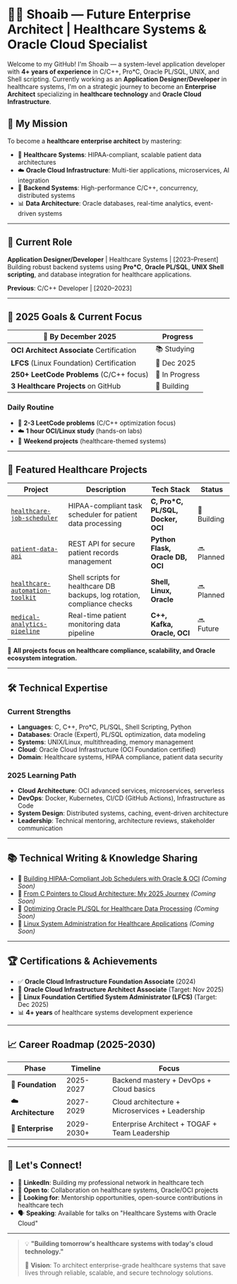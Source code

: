 # 👨‍💻 Shoaib — Future Enterprise Architect | Healthcare Systems & Oracle Cloud Specialist

Welcome to my GitHub! I'm Shoaib — a system-level application developer with **4+ years of experience** in C/C++, Pro*C, Oracle PL/SQL, UNIX, and Shell scripting. Currently working as an **Application Designer/Developer** in healthcare systems, I'm on a strategic journey to become an **Enterprise Architect** specializing in **healthcare technology** and **Oracle Cloud Infrastructure**.

## 🎯 My Mission
To become a **healthcare enterprise architect** by mastering:
- 🏥 **Healthcare Systems**: HIPAA-compliant, scalable patient data architectures
- ☁️ **Oracle Cloud Infrastructure**: Multi-tier applications, microservices, AI integration
- 🔧 **Backend Systems**: High-performance C/C++, concurrency, distributed systems
- 📊 **Data Architecture**: Oracle databases, real-time analytics, event-driven systems

---

## 💼 Current Role
**Application Designer/Developer** | Healthcare Systems | [2023–Present]  
Building robust backend systems using **Pro*C**, **Oracle PL/SQL**, **UNIX Shell scripting**, and database integration for healthcare applications.

**Previous**: C/C++ Developer | [2020–2023]

---

## 🚀 2025 Goals & Current Focus

| 🎯 **By December 2025** | Progress |
|-------------------------|----------|
| **OCI Architect Associate** Certification | 📚 Studying |
| **LFCS** (Linux Foundation) Certification | 🎯 Dec 2025 |
| **250+ LeetCode Problems** (C/C++ focus) | 🔢 In Progress |
| **3 Healthcare Projects** on GitHub | 🔨 Building |

### **Daily Routine**
- 🧩 **2-3 LeetCode problems** (C/C++ optimization focus)
- ☁️ **1 hour OCI/Linux study** (hands-on labs)
- 🔨 **Weekend projects** (healthcare-themed systems)

---

## 🏥 Featured Healthcare Projects

| Project | Description | Tech Stack | Status |
|---------|-------------|-----------|---------|
| [`healthcare-job-scheduler`](./projects/scheduler/) | HIPAA-compliant task scheduler for patient data processing | **C, Pro*C, PL/SQL, Docker, OCI** | 🚧 Building |
| [`patient-data-api`](./projects/patient-api/) | REST API for secure patient records management | **Python Flask, Oracle DB, OCI** | 🔜 Planned |
| [`healthcare-automation-toolkit`](./projects/automation/) | Shell scripts for healthcare DB backups, log rotation, compliance checks | **Shell, Linux, Oracle** | 🔜 Planned |
| [`medical-analytics-pipeline`](./projects/analytics/) | Real-time patient monitoring data pipeline | **C++, Kafka, Oracle, OCI** | 🔜 Future |

📁 **All projects focus on healthcare compliance, scalability, and Oracle ecosystem integration.**

---

## 🛠️ Technical Expertise

### **Current Strengths**
- **Languages**: C, C++, Pro*C, PL/SQL, Shell Scripting, Python
- **Databases**: Oracle (Expert), PL/SQL optimization, data modeling
- **Systems**: UNIX/Linux, multithreading, memory management
- **Cloud**: Oracle Cloud Infrastructure (OCI Foundation certified)
- **Domain**: Healthcare systems, HIPAA compliance, patient data security

### **2025 Learning Path**
- **Cloud Architecture**: OCI advanced services, microservices, serverless
- **DevOps**: Docker, Kubernetes, CI/CD (GitHub Actions), Infrastructure as Code
- **System Design**: Distributed systems, caching, event-driven architecture
- **Leadership**: Technical mentoring, architecture reviews, stakeholder communication

---

## 📚 Technical Writing & Knowledge Sharing

- 📝 [Building HIPAA-Compliant Job Schedulers with Oracle & OCI](#) *(Coming Soon)*
- 📝 [From C Pointers to Cloud Architecture: My 2025 Journey](#) *(Coming Soon)*
- 📝 [Optimizing Oracle PL/SQL for Healthcare Data Processing](#) *(Coming Soon)*
- 📝 [Linux System Administration for Healthcare Applications](#) *(Coming Soon)*

---

## 🏆 Certifications & Achievements
- ✅ **Oracle Cloud Infrastructure Foundation Associate** (2024)
- 🎯 **Oracle Cloud Infrastructure Architect Associate** (Target: Nov 2025)
- 🎯 **Linux Foundation Certified System Administrator (LFCS)** (Target: Dec 2025)
- 📊 **4+ years** of healthcare systems development experience

---

## 📈 Career Roadmap (2025-2030)

| **Phase** | **Timeline** | **Focus** |
|-----------|--------------|-----------|
| **🔨 Foundation** | 2025-2027 | Backend mastery + DevOps + Cloud basics |
| **☁️ Architecture** | 2027-2029 | Cloud architecture + Microservices + Leadership |
| **🏢 Enterprise** | 2029-2030+ | Enterprise Architect + TOGAF + Team Leadership |

---

## 🤝 Let's Connect!
- 💼 **LinkedIn**: Building my professional network in healthcare tech
- 📧 **Open to**: Collaboration on healthcare systems, Oracle/OCI projects
- 🎯 **Looking for**: Mentorship opportunities, open-source contributions in healthcare tech
- 🗣️ **Speaking**: Available for talks on "Healthcare Systems with Oracle Cloud"

---

> 💡 **"Building tomorrow's healthcare systems with today's cloud technology."**
>
> 🎯 **Vision**: To architect enterprise-grade healthcare systems that save lives through reliable, scalable, and secure technology solutions.

